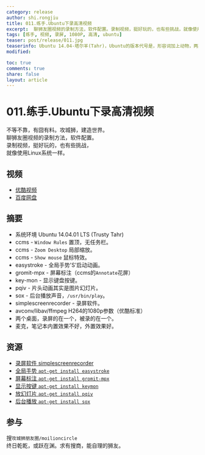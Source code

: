 ```yaml
---
category: release
author: shi.rongjiu
title: 011.练手.Ubuntu下录高清视频
excerpt:  聊狮友圈视频的录制方法，软件配置。录制视频，挺好玩的，也有些挑战，就像使用Linux系统一样。
tags: [练手, 视频, 录屏, 1080P, 高清, ubuntu]
teaser: post/release/011.jpg
teaserinfo: Ubuntu 14.04-塔尔羊(Tahr)，Ubuntu的版本代号是，形容词加上动物，两英文单词的首字母相同，还有字母是按顺序递增的。
modified: 

toc: true
comments: true
share: false
layout: article
---
```


# 011.练手.Ubuntu下录高清视频

不等不靠，有囧有料。攻城狮，建造世界。  
聊狮友圈视频的录制方法，软件配置。  
录制视频，挺好玩的，也有些挑战，  
就像使用Linux系统一样。  

## 视频

  * [优酷视频](http://v.youku.com/v_show/id_XODU2MjE5MDI0.html)
  * [百度网盘](http://pan.baidu.com/share/link?shareid=3935315343&uk=1380913564&fid=705405097490715)

## 摘要

  * 系统环境 Ubuntu 14.04.01 LTS (Trusty Tahr)
  * ccms - `Window Rules` 置顶，无任务栏。
  * ccms - `Zoom Desktop` 局部缩放。
  * ccms - `Show mouse` 鼠标特效。
  * easystroke - 全局手势'S'启动动画。
  * gromit-mpx - 屏幕标注（ccms的`Annotate`花屏）
  * key-mon - 显示键盘按键。
  * pqiv - 片头动画其实是图片幻灯片。
  * sox - 后台播放声音，`/usr/bin/play`。
  * simplescreenrecorder - 录屏软件。
  * avconv/libav/ffmpeg H264的1080p参数（优酷标准）
  * 两个桌面，录屏的在一个，被录的在一个。
  * 麦克，笔记本内置效果不好，外置效果好。

## 资源

  * [录屏软件 simplescreenrecorder](http://www.maartenbaert.be/simplescreenrecorder)
  * [全局手势 `apt-get install easystroke`](http://easystroke.sourceforge.net)
  * [屏幕标注 `apt-get install gromit-mpx`](http://gromit-mpx.sourceforge.net)
  * [显示按键 `apt-get install keymon`](http://code.google.com/p/key-mon)
  * [放幻灯片 `apt-get install pqiv`](http://www.pberndt.com/Programme/Linux/pqiv/index.html)
  * [后台播放 `apt-get install sox`](http://sox.sourceforge.net)

## 参与

搜`攻城狮朋友圈/moilioncircle`  
终日乾乾，或跃在渊。求有搜商，能自理的狮友。
